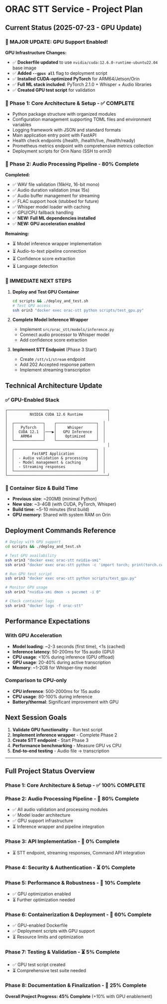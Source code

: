 # ORAC STT Service - Project Plan

## Current Status (2025-07-23 - GPU Update)

### 🚀 MAJOR UPDATE: GPU Support Enabled!

**GPU Infrastructure Changes:**
- ✅ **Dockerfile updated** to use `nvidia/cuda:12.6.0-runtime-ubuntu22.04` base image
- ✅ **Added `--gpus all`** flag to deployment script
- ✅ **Installed CUDA-optimized PyTorch** for ARM64/Jetson/Orin
- ✅ **Full ML stack included**: PyTorch 2.1.0 + Whisper + Audio libraries
- ✅ **Created GPU test script** for validation

### 🎉 Phase 1: Core Architecture & Setup - ✅ **COMPLETE**
- Python package structure with organized modules
- Configuration management supporting TOML files and environment variables
- Logging framework with JSON and standard formats
- Main application entry point with FastAPI
- Health check endpoints (/health, /health/live, /health/ready)
- Prometheus metrics endpoint with comprehensive metrics collection
- Deployment scripts for Orin Nano (SSH to orin3)

### 🔄 Phase 2: Audio Processing Pipeline - **80% Complete**
**Completed:**
- ✅ WAV file validation (16kHz, 16-bit mono)
- ✅ Audio duration validation (max 15s)
- ✅ Audio buffer management for streaming
- ✅ FLAC support hook (stubbed for future)
- ✅ Whisper model loader with caching
- ✅ GPU/CPU fallback handling
- ✅ **NEW: Full ML dependencies installed**
- ✅ **NEW: GPU acceleration enabled**

**Remaining:**
- ⏳ Model inference wrapper implementation
- ⏳ Audio-to-text pipeline connection
- ⏳ Confidence score extraction
- ⏳ Language detection

### 🎯 IMMEDIATE NEXT STEPS

1. **Deploy and Test GPU Container**
   ```bash
   cd scripts && ./deploy_and_test.sh
   # Test GPU access
   ssh orin3 "docker exec orac-stt python scripts/test_gpu.py"
   ```

2. **Complete Model Inference Wrapper**
   - Implement `src/orac_stt/models/inference.py`
   - Connect audio processor to Whisper model
   - Add confidence score extraction

3. **Implement STT Endpoint** (Phase 3 Start)
   - Create `/stt/v1/stream` endpoint
   - Add 202 Accepted response pattern
   - Implement streaming transcription

## Technical Architecture Update

### ✅ GPU-Enabled Stack
```
┌─────────────────────────────────────────────┐
│          NVIDIA CUDA 12.6 Runtime           │
│                                             │
│  ┌─────────────┐    ┌──────────────────┐  │
│  │   PyTorch   │    │     Whisper      │  │
│  │  CUDA 12.1  │───▶│   GPU Inference  │  │
│  │   ARM64     │    │    Optimized     │  │
│  └─────────────┘    └──────────────────┘  │
│                                             │
│  ┌─────────────────────────────────────┐  │
│  │        FastAPI Application          │  │
│  │  - Audio validation & processing    │  │
│  │  - Model management & caching       │  │
│  │  - Streaming responses              │  │
│  └─────────────────────────────────────┘  │
└─────────────────────────────────────────────┘
```

### 🔄 Container Size & Build Time
- **Previous size**: ~200MB (minimal Python)
- **New size**: ~3-4GB (with CUDA, PyTorch, Whisper)
- **Build time**: ~5-10 minutes (first build)
- **GPU memory**: Shared with system RAM on Orin

## Deployment Commands Reference

```bash
# Deploy with GPU support
cd scripts && ./deploy_and_test.sh

# Test GPU availability
ssh orin3 "docker exec orac-stt nvidia-smi"
ssh orin3 "docker exec orac-stt python -c 'import torch; print(torch.cuda.is_available())'"

# Run GPU test script
ssh orin3 "docker exec orac-stt python scripts/test_gpu.py"

# Monitor GPU usage
ssh orin3 "nvidia-smi dmon -s pucvmet -i 0"

# Check container logs
ssh orin3 "docker logs -f orac-stt"
```

## Performance Expectations

### With GPU Acceleration
- **Model loading**: ~2-3 seconds (first time), <1s (cached)
- **Inference latency**: 50-200ms for 15s audio (GPU)
- **CPU usage**: <10% during inference (GPU offload)
- **GPU usage**: 20-40% during active transcription
- **Memory**: ~1-2GB for Whisper-tiny model

### Comparison to CPU-only
- **CPU inference**: 500-2000ms for 15s audio
- **CPU usage**: 80-100% during inference
- **Battery/thermal**: Significant improvement with GPU

## Next Session Goals

1. **Validate GPU functionality** - Run test script
2. **Implement inference wrapper** - Complete Phase 2
3. **Create STT endpoint** - Start Phase 3
4. **Performance benchmarking** - Measure GPU vs CPU
5. **End-to-end testing** - Audio file → transcription

---

## Full Project Status Overview

### Phase 1: Core Architecture & Setup - ✅ **100% COMPLETE**

### Phase 2: Audio Processing Pipeline - 🔄 **80% Complete**
- ✅ All audio validation and processing modules
- ✅ Model loader architecture
- ✅ GPU support infrastructure
- ⏳ Inference wrapper and pipeline integration

### Phase 3: API Implementation - 🔄 **0% Complete**
- ⏳ STT endpoint, streaming responses, Command API integration

### Phase 4: Security & Authentication - ⏳ **0% Complete**

### Phase 5: Performance & Robustness - 🔄 **10% Complete**
- ✅ GPU optimization enabled
- ⏳ Further optimization needed

### Phase 6: Containerization & Deployment - 🔄 **60% Complete**
- ✅ GPU-enabled Dockerfile
- ✅ Deployment scripts with GPU support
- ⏳ Resource limits and optimization

### Phase 7: Testing & Validation - ⏳ **5% Complete**
- ✅ GPU test script created
- ⏳ Comprehensive test suite needed

### Phase 8: Documentation & Finalization - 🔄 **25% Complete**

**Overall Project Progress: 45% Complete** (+10% with GPU enablement)